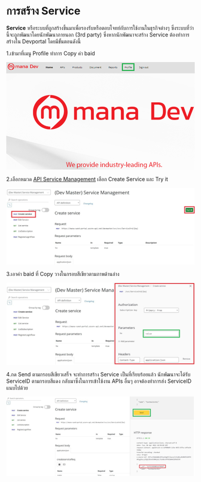 # การสร้าง Service
**Service** หรือระบบที่ถูกสร้างขึ้นมาเพื่อรองรับหรือตอบโจทย์กับการใช้งานในธุรกิจต่างๆ ซึ่งระบบที่ว่านี้จะถูกพัฒนาโดยนักพัฒนาภายนอก (3rd party)
ซึ่งหากนักพัฒนาจะสร้าง Service ต้องทำการสร้างใน Devportal โดยมีขั้นตอนดังนี้

1.เข้ามาที่เมนู Profile ทำการ Copy ค่า baid

![a](../img/Tutorial/createService/baid.png)


2.เลือกหมวด [API Service Management](../apis/APIs.md) เลือก Create Service และ Try it

![a](../img/Tutorial/createService/serviceManage.jpg)

3.เอาค่า baid ที่ Copy วางในกรอบสีเขียวตามภาพด้านล่าง

![a](../img/Tutorial/createService/tryit.jpg)

4.กด Send ตามกรอบสีเขียวเสร็จ จะทำการสร้าง Service เป็นที่เรียบร้อยแล้ว นักพัฒนาจะได้รับ ServiceID ตามกรอบสีแดง กลับมาซึ่งในการเข้าใช้งาน APIs อื่นๆ อาจต้องทำการส่ง ServiceID แนบไปด้วย

![a](../img/Tutorial/createService/serviceId.jpg)